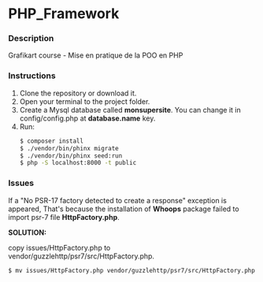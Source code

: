 # PHP_Framework
### Description
Grafikart course - Mise en pratique de la POO en PHP

### Instructions

1. Clone the repository or download it.
2. Open your terminal to the project folder.
3. Create a Mysql database called **monsupersite**. You can change it in config/config.php at **database.name** key.
4. Run:
    ```sh
    $ composer install
    $ ./vendor/bin/phinx migrate
    $ ./vendor/bin/phinx seed:run
    $ php -S localhost:8000 -t public
    ```
### Issues

If a "No PSR-17 factory detected to create a response" exception is appeared, That's because the installation of
**Whoops** package failed to import psr-7 file **HttpFactory.php**.

**SOLUTION:**

copy issues/HttpFactory.php to vendor/guzzlehttp/psr7/src/HttpFactory.php.

```sh
$ mv issues/HttpFactory.php vendor/guzzlehttp/psr7/src/HttpFactory.php
```


